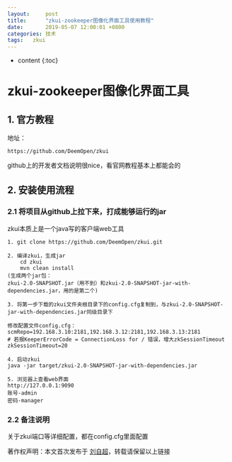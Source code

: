 ```yaml
---
layout:     post
title:      "zkui-zookeeper图像化界面工具使用教程"
date:       2019-05-07 12:00:01 +0800
categories:	技术
tags:	zkui
---
```


* content
{:toc}


# zkui-zookeeper图像化界面工具

## 1. 官方教程

地址：

```
https://github.com/DeemOpen/zkui
```

github上的开发者文档说明很nice，看官网教程基本上都能会的

## 2. 安装使用流程

### 2.1 将项目从github上拉下来，打成能够运行的jar

zkui本质上是一个java写的客户端web工具

```
1. git clone https://github.com/DeemOpen/zkui.git

2. 编译zkui，生成jar
	cd zkui
	mvn clean install	
(生成两个jar包：
zkui-2.0-SNAPSHOT.jar（用不到）和zkui-2.0-SNAPSHOT-jar-with-dependencies.jar，用的是第二个)

3. 将第一步下载的zkui文件夹根目录下的config.cfg复制到，与zkui-2.0-SNAPSHOT-jar-with-dependencies.jar同级目录下

修改配置文件config.cfg：
scmRepo=192.168.3.10:2181,192.168.3.12:2181,192.168.3.13:2181
# 若报KeeperErrorCode = ConnectionLoss for / 错误，增大zkSessionTimeout
zkSessionTimeout=20

4. 启动zkui
java -jar target/zkui-2.0-SNAPSHOT-jar-with-dependencies.jar

5. 浏览器上查看web界面
http://127.0.0.1:9090 
账号-admin
密码-manager
```

### 2.2 备注说明

关于zkui端口等详细配置，都在config.cfg里面配置



著作权声明：本文首次发布于 [刘自超](https://liuwc.xyz)，转载请保留以上链接

